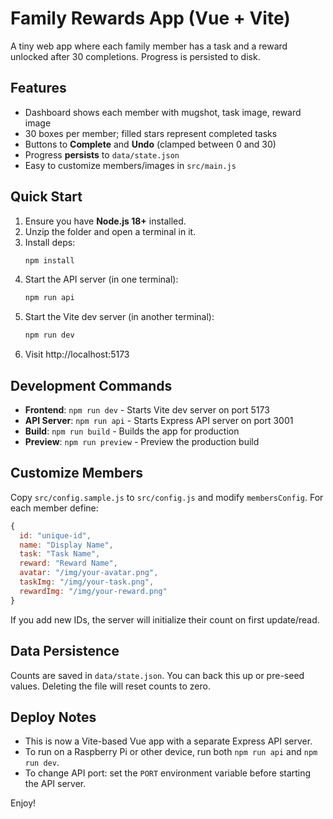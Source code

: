 # Family Rewards App (Vue + Vite)

A tiny web app where each family member has a task and a reward unlocked after 30 completions. Progress is persisted to disk.

## Features
- Dashboard shows each member with mugshot, task image, reward image
- 30 boxes per member; filled stars represent completed tasks
- Buttons to **Complete** and **Undo** (clamped between 0 and 30)
- Progress **persists** to `data/state.json`
- Easy to customize members/images in `src/main.js`

## Quick Start
1. Ensure you have **Node.js 18+** installed.
2. Unzip the folder and open a terminal in it.
3. Install deps:
   ```bash
   npm install
   ```
4. Start the API server (in one terminal):
   ```bash
   npm run api
   ```
5. Start the Vite dev server (in another terminal):
   ```bash
   npm run dev
   ```
6. Visit http://localhost:5173

## Development Commands
- **Frontend**: `npm run dev` - Starts Vite dev server on port 5173
- **API Server**: `npm run api` - Starts Express API server on port 3001
- **Build**: `npm run build` - Builds the app for production
- **Preview**: `npm run preview` - Preview the production build

## Customize Members
Copy `src/config.sample.js` to `src/config.js` and modify `membersConfig`. For each member define:

```js
{
  id: "unique-id",
  name: "Display Name",
  task: "Task Name",
  reward: "Reward Name",
  avatar: "/img/your-avatar.png",
  taskImg: "/img/your-task.png",
  rewardImg: "/img/your-reward.png"
}
```
If you add new IDs, the server will initialize their count on first update/read.

## Data Persistence
Counts are saved in `data/state.json`. You can back this up or pre-seed values. Deleting the file will reset counts to zero.

## Deploy Notes
- This is now a Vite-based Vue app with a separate Express API server.
- To run on a Raspberry Pi or other device, run both `npm run api` and `npm run dev`.
- To change API port: set the `PORT` environment variable before starting the API server.

Enjoy!

